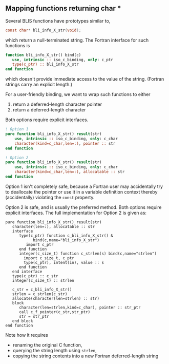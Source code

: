 
## Mapping functions returning char *

Several BLIS functions have prototypes similar to,
```c
const char* bli_info_X_str(void);
```
which return a null-terminated string. The Fortran interface for such functions is
```fortran
function bli_info_X_str() bind(c)
   use, intrinsic :: iso_c_binding, only: c_ptr
   type(c_ptr) :: bli_info_X_str
end function
```
which doesn't provide immediate access to the value of the string. (Fortran strings carry an explicit length.) 

For a user-friendly binding, we want to wrap such functions to either
1. return a deferred-length character pointer
2. return a deferred-length character

Both options require explicit interfaces.

```fortran
! Option 1
pure function bli_info_X_str() result(str)
    use, intrinsic :: iso_c_binding, only: c_char
    character(kind=c_char,len=:), pointer :: str
end function

! Option 2
pure function bli_info_X_str() result(str)
    use, intrinsic :: iso_c_binding, only: c_char
    character(kind=c_char,len=:), allocatable :: str
end function
```

Option 1 isn't completely safe, because a Fortran user may accidentally try to deallocate the pointer or use it in a variable definition context thereby (accidentally) violating the `const` property.

Option 2 is safe, and is usually the preferred method. Both options require explicit interfaces. The full implementation for Option 2 is given as:
```
pure function bli_info_X_str() result(str)
   character(len=:), allocatable :: str
   interface
      type(c_ptr) function c_bli_info_X_str() &
            bind(c,name="bli_info_X_str")
         import c_ptr
      end function
      integer(c_size_t) function c_strlen(s) bind(c,name="strlen")
        import c_size_t, c_ptr
        type(c_ptr), intent(in), value :: s
      end function
   end interface
   type(c_ptr) :: c_str
   integer(c_size_t) :: strlen

   c_str = c_bli_info_X_str()
   strlen = c_strlen(c_str)
   allocate(character(len=strlen) :: str)
   block
      character(len=strlen,kind=c_char), pointer :: str_ptr
      call c_f_pointer(c_str,str_ptr)
      str = str_ptr
   end block
end function
```
Note how it requires
- renaming the original C function,
- querying the string length using `strlen`,
- copying the string contents into a new Fortran deferred-length string